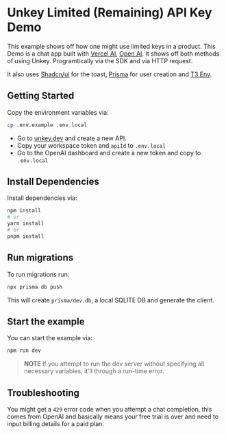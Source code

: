 # Unkey Limited (Remaining) API Key Demo

This example shows off how one might use limited keys in a product. This Demo is a chat app built with [Vercel AI](https://sdk.vercel.ai), [Open AI](platform.openai.com). It shows off both methods of using Unkey. Programtically via the SDK and via HTTP request.

It also uses [Shadcn/ui](https://ui.shadcn.com/) for the toast, [Prisma](https://prisma.io) for user creation and [T3 Env](https://env.t3.gg/).

## Getting Started

Copy the environment variables via:

```bash
cp .env.example .env.local
```

- Go to [unkey.dev](https://unkey.dev/app) and create a new API.
- Copy your workspace token and `apiId` to `.env.local`
- Go to the OpenAI dashboard and create a new token and copy to `.env.local`

## Install Dependencies

Install dependencies via:

```bash
npm install
# or
yarn install
# or
pnpm install
```

## Run migrations

To run migrations run:

```bash
npx prisma db push
```

This will create `prisma/dev.db`, a local SQLITE DB and generate the client.

## Start the example

You can start the example via:

```bash
npm run dev
```

> **NOTE** If you attempt to run the dev server without specifying all necessary variables, it'll through a run-time error.

## Troubleshooting

You might get a `429` error code when you attempt a chat completion, this comes from OpenAI and basically means your free trial is over and need to input billing details for a paid plan.
